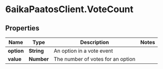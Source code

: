 # 6aikaPaatosClient.VoteCount

## Properties
Name | Type | Description | Notes
------------ | ------------- | ------------- | -------------
**option** | **String** | An option in a vote event | 
**value** | **Number** | The number of votes for an option | 


